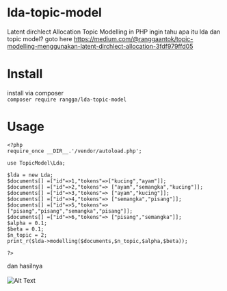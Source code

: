 # lda-topic-model
Latent dirchlect Allocation Topic Modelling in PHP
ingin tahu apa itu lda dan topic model? goto here https://medium.com/@ranggaantok/topic-modelling-menggunakan-latent-dirchlect-allocation-3fdf979ffd05

# Install
install via composer<br>
```composer require rangga/lda-topic-model```

# Usage
```
<?php
require_once __DIR__.'/vendor/autoload.php';

use TopicModel\Lda;

$lda = new Lda;
$documents[] =["id"=>1,"tokens"=>["kucing","ayam"]];
$documents[] =["id"=>2,"tokens"=> ["ayam","semangka","kucing"]];
$documents[] =["id"=>3,"tokens"=> ["ayam","kucing"]];
$documents[] =["id"=>4,"tokens"=> ["semangka","pisang"]];
$documents[] =["id"=>5,"tokens"=> ["pisang","pisang","semangka","pisang"]];
$documents[] =["id"=>6,"tokens"=> ["pisang","semangka"]];
$alpha = 0.1;
$beta = 0.1;
$n_topic = 2;
print_r($lda->modelling($documents,$n_topic,$alpha,$beta));
    
?>
```

dan hasilnya <br><br>
![Alt Text](Capture.PNG)

